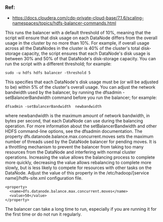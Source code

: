 ### Ref:
- https://docs.cloudera.com/cdp-private-cloud-base/7.1.6/scaling-namespaces/topics/hdfs-balancer-commands.html


This runs the balancer with a default threshold of 10%, meaning that the script will ensure that disk usage on each DataNode differs from the overall 
usage in the cluster by no more than 10%. For example, if overall usage across all the DataNodes in the cluster is 40% of the cluster's total disk-storage capacity, 
the script ensures that each DataNode's disk usage is between 30% and 50% of that DataNode's disk-storage capacity.
You can run the script with a different threshold; for example:
```
sudo -u hdfs hdfs balancer -threshold 5
```

This specifies that each DataNode's disk usage must be (or will be adjusted to be) within 5% of the cluster's overall usage.
You can adjust the network bandwidth used by the balancer, by running the dfsadmin -setBalancerBandwidth command before you run the balancer; for example:
```
dfsadmin -setBalancerBandwidth  newbandwidth
```

where newbandwidth is the maximum amount of network bandwidth, in bytes per second, that each DataNode can use during the balancing operation. For more information about the setBalancerBandwidth and other HDFS command-line options, see the dfsadmin documentation.
The property dfs.datanode.balance.max.concurrent.moves sets the maximum number of threads used by the DataNode balancer for pending moves. It is a throttling mechanism to prevent the balancer from taking too many resources from the DataNode and interfering with normal cluster operations. Increasing the value allows the balancing process to complete more quickly, decreasing the value allows rebalancing to complete more slowly, but is less likely to compete for resources with other tasks on the DataNode. Adjust the value of this property in the /etc/hadoop/[service name]/hdfs-site.xml configuration file.
```
<property>
  <name>dfs.datanode.balance.max.concurrent.moves</name>
  <value>50</value>
</property>
```

The balancer can take a long time to run, especially if you are running it for the first time or do not run it regularly.

